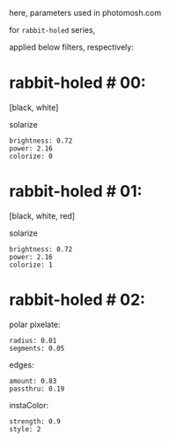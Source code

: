 here,
parameters used in photomosh.com

for `rabbit-holed` series,  

applied below filters, respectively:


# rabbit-holed # 00:
[black, white]

solarize
```
brightness: 0.72
power: 2.16
colorize: 0
```

# rabbit-holed # 01:
[black, white, red] 


solarize
```
brightness: 0.72
power: 2.16
colorize: 1
```
# rabbit-holed # 02:

polar pixelate:
```
radius: 0.01
segments: 0.05
```

edges:
```
amount: 0.83
passthru: 0.19
```

instaColor:
```
strength: 0.9
style: 2
```



